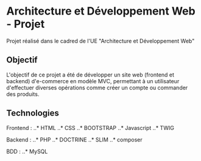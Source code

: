 # Architecture et Développement Web - Projet
Projet réalisé dans le cadred de l'UE "Architecture et Développement Web"

## Objectif
L'objectif de ce projet a été de développer un site web (frontend et backend) d'e-commerce en modèle MVC, 
permettant à un utilisateur d'effectuer diverses opérations comme créer un compte ou commander des produits.

## Technologies
Frontend :
    ..* HTML
    ..* CSS
    ..* BOOTSTRAP
    ..* Javascript
    ..* TWIG
    
Backend :
    ..* PHP
    ..* DOCTRINE
    ..* SLIM
    ..* composer
    
BDD :
    ..* MySQL